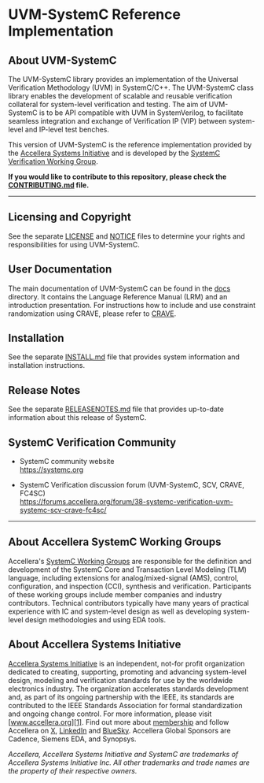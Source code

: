 # UVM-SystemC Reference Implementation

## About UVM-SystemC

The UVM-SystemC library provides an implementation of the Universal Verification Methodology (UVM) in SystemC/C++. The UVM-SystemC class library enables the development of scalable and reusable verification collateral for system-level verification and testing. The aim of UVM-SystemC is to be API compatible with UVM in SystemVerilog, to facilitate seamless integration and exchange of Verification IP (VIP) between system-level and IP-level test benches.
  
This version of UVM-SystemC is the reference implementation provided by the [Accellera Systems Initiative][1] and is developed by the [SystemC Verification Working Group][2].

**If you would like to contribute to this repository, please check the [CONTRIBUTING.md](CONTRIBUTING.md) file.**

---

## Licensing and Copyright

See the separate [LICENSE](LICENSE) and [NOTICE](NOTICE) files to determine your rights and responsibilities for using UVM-SystemC.

## User Documentation

The main documentation of UVM-SystemC can be found in the [docs](docs) directory. It contains the Language Reference Manual (LRM) and an introduction presentation. For instructions how to include and use constraint randomization using CRAVE, please refer to [CRAVE][3].

## Installation

See the separate [INSTALL.md](INSTALL.md) file that provides system information and installation instructions.

## Release Notes

See the separate [RELEASENOTES.md](RELEASENOTES.md) file that provides up-to-date information about this release of SystemC.

## SystemC Verification Community

  * SystemC community website  
    https://systemc.org

  * SystemC Verification discussion forum (UVM-SystemC, SCV, CRAVE, FC4SC)  
    https://forums.accellera.org/forum/38-systemc-verification-uvm-systemc-scv-crave-fc4sc/

---

## About Accellera SystemC Working Groups

Accellera's [SystemC Working Groups][4] are responsible for the definition and development of the SystemC Core and Transaction Level Modeling (TLM) language, including extensions for analog/mixed-signal (AMS), control, configuration, and inspection (CCI), synthesis and verification. Participants of these working groups include member companies and industry contributors. Technical contributors typically have many years of practical experience with IC and system-level design as well as developing system-level design methodologies and using EDA tools.

## About Accellera Systems Initiative

[Accellera Systems Initiative][1] is an independent, not-for profit organization dedicated to creating, supporting, promoting and advancing system-level design, modeling and verification standards for use by the worldwide electronics industry. The organization accelerates standards development and, as part of its ongoing partnership with the IEEE, its standards are contributed to the IEEE Standards Association for formal standardization and ongoing change control. For more information, please visit [www.accellera.org][1]. Find out more about [membership][5] and follow Accellera on [X][6], [LinkedIn][7] and [BlueSky][8]. Accellera Global Sponsors are Cadence, Siemens EDA, and Synopsys.

_Accellera, Accellera Systems Initiative and SystemC are trademarks of Accellera Systems Initiative Inc. All other trademarks and trade names are the property of their respective owners._

[1]: https://accellera.org
[2]: https://www.accellera.org/activities/working-groups/systemc-verification
[3]: https://github.com/accellera-official/crave
[4]: https://www.accellera.org/activities/working-groups
[5]: https://accellera.org/about/join/
[6]: https://x.com/accellera
[7]: https://www.linkedin.com/company/accellera-systems-initiative/
[8]: https://bsky.app/profile/accellera.bsky.social
